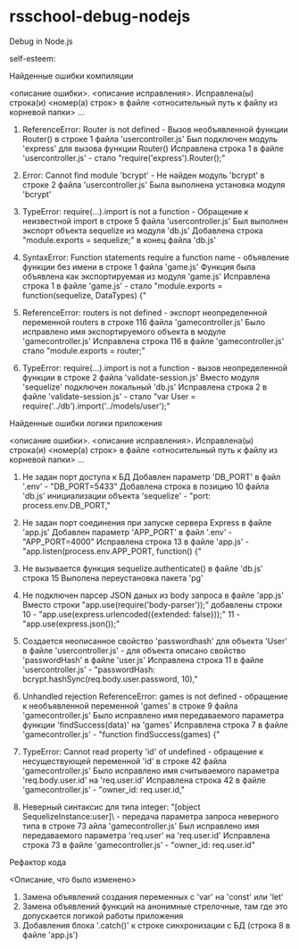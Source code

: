 # rsschool-debug-nodejs
Debug in Node.js

self-esteem:

Найденные ошибки компиляции

<описание ошибки>. <описание исправления>. Исправлена(ы) строка(и) <номер(а) строк> в файле <относительный путь к файлу из корневой папки> ...

1. ReferenceError: Router is not defined - Вызов необъявленной функции Router() в строке 1 файла 'usercontroller.js'
Был подключен модуль 'express' для вызова функции Router()
Исправлена строка 1 в файле 'usercontroller.js' - стало "require('express').Router();"

2. Error: Cannot find module 'bcrypt' - Не найден модуль 'bcrypt' в строке 2 файла 'usercontroller.js'
Была выполнена установка модуля 'bcrypt'

3. TypeError: require(...).import is not a function - Обращение к неизвестной import в строке 5 файла 'usercontroller.js'
Был выполнен экспорт объекта sequelize из модуля 'db.js'
Добавлена строка "module.exports = sequelize;" в конец файла 'db.js'

4. SyntaxError: Function statements require a function name - объявление функции без имени в строке 1 файла 'game.js'
Функция была объявлена как экспортируемая из модуля 'game.js'
Исправлена строка 1 в файле 'game.js' - стало "module.exports = function(sequelize, DataTypes) {"

5. ReferenceError: routers is not defined - экспорт неопределенной переменной routers в строке 116 файла 'gamecontroller.js'
Было исправлено имя экспортируемого объекта в модуле 'gamecontroller.js'
Исправлена строка 116 в файле 'gamecontroller.js'  стало "module.exports = router;"

6. TypeError: require(...).import is not a function - вызов неопределенной функции в строке 2 файла 'validate-session.js'
Вместо модуля 'sequelize' подключен локальный 'db.js'
Исправлена строка 2 в файле 'validate-session.js' - стало "var User = require('../db').import('../models/user');"



Найденные ошибки логики приложения

<описание ошибки>. <описание исправления>. Исправлена(ы) строка(и) <номер(а) строк> в файле <относительный путь к файлу из корневой папки> ...

1. Не задан порт доступа к БД
Добавлен параметр 'DB_PORT' в файл '.env' - "DB_PORT=5433"
Добавлена строка в позицию 10 файла 'db.js' инициализации объекта 'sequelize' - "port: process.env.DB_PORT,"

2. Не задан порт соединения при запуске сервера Express  в файле 'app.js'
Добавлен параметр 'APP_PORT' в файл '.env' - "APP_PORT=4000"
Исправлена строка 13 в файле 'app.js' - "app.listen(process.env.APP_PORT, function() {"

3. Не вызывается функция sequelize.authenticate() в файле 'db.js' строка 15
Выполена переустановка пакета 'pg'

4. Не подключен парсер JSON даных из body запроса в файле 'app.js'
Вместо строки "app.use(require('body-parser'));"  добавлены строки 
10 - "app.use(express.urlencoded({extended: false}));"
11 - "app.use(express.json());"

5. Создается неописанное свойство 'passwordhash' для объекта 'User' в файле 'usercontroller.js' - для объекта описано свойство 'passwordHash' в файле 'user.js'
Исправлена строка 11 в файле 'usercontroller.js' - "passwordHash: bcrypt.hashSync(req.body.user.password, 10),"

6. Unhandled rejection ReferenceError: games is not defined - обращение к необъявленной переменной 'games' в строке 9 файла 'gamecontroller.js'
Было исправлено имя передаваемого параметра функции 'findSuccess(data)' на 'games'
Исправлена строка 7 в файле 'gamecontroller.js' - "function findSuccess(games) {"

7. TypeError: Cannot read property 'id' of undefined - обращение к несуществующей переменной 'id' в строке 42 файла 'gamecontroller.js'
Было исправлено имя считываемого параметра 'req.body.user.id' на 'req.user.id'
Исправлена строка 42 в файле 'gamecontroller.js' - "owner_id: req.user.id,"

8. Неверный синтаксис для типа integer: \"[object SequelizeInstance:user]\ - передача параметра запроса неверного типа в строке 73 айла 'gamecontroller.js'
Был исправлено имя передаваемого параметра 'req.user' на 'req.user.id'
Исправлена строка 73 в файле 'gamecontroller.js' - "owner_id: req.user.id"


Рефактор кода

<Описание, что было изменено>

1. Замена объявлений создания переменных с 'var' на 'const' или 'let'
2. Замена объявлений функций на анонимные стрелочные, там где это допускается логикой работы приложения
3. Добавления блока '.catch()' к строке синхронизации с БД (строка 8 в файле 'app.js')
